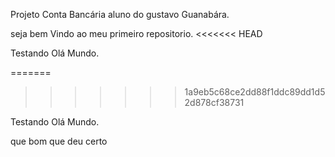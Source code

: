 
Projeto Conta Bancária
aluno do gustavo Guanabára.

seja bem Vindo ao meu primeiro repositorio.
<<<<<<< HEAD

Testando Olá Mundo.

=======
>>>>>>> 1a9eb5c68ce2dd88f1ddc89dd1d52d878cf38731

Testando Olá Mundo.


que bom que deu certo
